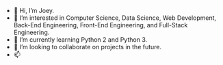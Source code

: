 - 👋 Hi, I’m Joey.
- 👀 I’m interested in Computer Science, Data Science, Web Development, Back-End Engineering, Front-End Engineering, and Full-Stack Engineering.
- 🌱 I’m currently learning Python 2 and Python 3.
- 💞️ I’m looking to collaborate on projects in the future.
- 📫 

<!---
Bucktooth/Bucktooth is a ✨ special ✨ repository because its `README.md` (this file) appears on your GitHub profile.
You can click the Preview link to take a look at your changes.
--->
